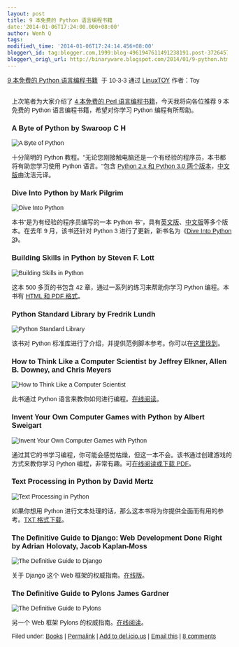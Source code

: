 ```yaml
--- 
layout: post 
title: 9 本免费的 Python 语言编程书籍 
date:'2014-01-06T17:24:00.000+08:00' 
author: Wenh Q
tags:
modified\_time: '2014-01-06T17:24:14.456+08:00' 
blogger\_id: tag:blogger.com,1999:blog-4961947611491238191.post-3726457339183302517
blogger\_orig\_url: http://binaryware.blogspot.com/2014/01/9-python.html
---
```

<div dir="ltr">

[9 本免费的 Python
语言编程书籍](http://linuxtoy.org/archives/9-free-python-books.html)  <span
style="font-family: sans-serif;">于 10-3-3 通过
</span>[LinuxTOY](http://linuxtoy.org/)<span
style="font-family: sans-serif;"> 作者：Toy</span>

<div class="gmail_quote">

<div class="HOEnZb">

<div class="h5">

<div dir="ltr">

<div class="gmail_quote">

<div
style="font-family: sans-serif; margin: 0px 10px; overflow: auto; width: 100%;">



上次笔者为大家介绍了 [4 本免费的 Perl
语言编程书籍](http://linuxtoy.org/archives/4-free-perl-books.html)，今天我将向各位推荐
9 本免费的 Python 语言编程书籍，希望对你学习 Python 编程有所帮助。

### A Byte of Python by Swaroop C H

![A Byte of Python](http://linuxtoy.org/images/2010/02/bop.jpg)

十分简明的 Python
教程。"无论您刚接触电脑还是一个有经验的程序员，本书都将有助您学习使用
Python 语言。"包含 [Python 2.x 和 Python 3.0
两个版本](http://www.swaroopch.com/notes/Python)，[中文版](http://linuxtoy.org/docs/bop/)由沈洁元译。

### Dive Into Python by Mark Pilgrim

![Dive Into Python](http://linuxtoy.org/images/2010/02/dip.jpg)

本书"是为有经验的程序员编写的一本 Python
书"，具有[英文版](http://diveintopython.org/)、[中文版](http://linuxtoy.org/docs/dip/)等多个版本。在去年
9 月，该书还针对 Python 3 进行了更新，新书名为《[Dive Into Python
3](http://diveintopython3.org/)》。

### Building Skills in Python by Steven F. Lott

![Building Skills in
Python](http://linuxtoy.org/images/2010/02/bip.jpg)

这本 500 多页的书包含 42 章，通过一系列的练习来帮助你学习 Python
编程。本书有 [HTML 和 PDF
格式](http://homepage.mac.com/s_lott/books/python.html)。

### Python Standard Library by Fredrik Lundh

![Python Standard Library](http://linuxtoy.org/images/2010/02/psl.gif)

该书对 Python
标准库进行了介绍，并提供范例脚本参考。你可以在[这里找到](http://effbot.org/zone/librarybook-index.htm)。

### How to Think Like a Computer Scientist by Jeffrey Elkner, Allen B. Downey, and Chris Meyers

![How to Think Like a Computer
Scientist](http://linuxtoy.org/images/2010/02/hcp.jpg)

此书通过 Python
语言来教你如何进行编程。[在线阅读](http://openbookproject.net//thinkCSpy/)。

### Invent Your Own Computer Games with Python by Albert Sweigart

![Invent Your Own Computer Games with
Python](http://linuxtoy.org/images/2010/02/iwp.png)

通过其它的书学习编程，你可能会感觉枯燥，但这一本不会。该书通过创建游戏的方式来教你学习
Python 编程，非常有趣。可[在线阅读或下载
PDF](http://inventwithpython.com/)。

### Text Processing in Python by David Mertz

![Text Processing in
Python](http://linuxtoy.org/images/2010/02/tpp.jpg)

如果你想用 Python
进行文本处理的话，那么这本书将为你提供全面而有用的参考。[TXT
格式下载](http://gnosis.cx/TPiP/)。

### The Definitive Guide to Django: Web Development Done Right by Adrian Holovaty, Jacob Kaplan-Moss

![The Definitive Guide to
Django](http://linuxtoy.org/images/2010/02/dgd.gif)

关于 Django 这个 Web
框架的权威指南。[在线版](http://www.djangobook.com/)。

### The Definitive Guide to Pylons James Gardner

![The Definitive Guide to
Pylons](http://linuxtoy.org/images/2010/02/dgp.jpg)

另一个 Web 框架 Pylons 的权威指南。[在线阅读](http://pylonsbook.com/)。

Filed under:
[Books](http://linuxtoy.org/category/books "View all posts in Books") |
[Permalink](http://linuxtoy.org/archives/9-free-python-books.html) |
[Add to
del.icio.us](http://delicious.com/save?url=http://linuxtoy.org/archives/9-free-python-books.html&title=9%20%E6%9C%AC%E5%85%8D%E8%B4%B9%E7%9A%84%20Python%20%E8%AF%AD%E8%A8%80%E7%BC%96%E7%A8%8B%E4%B9%A6%E7%B1%8D)
| [Email
this](mailto:?Subject=Check+This+Out&body=I+think+you%27ll+like+this%3A+http%3A%2F%2Flinuxtoy.org%2Farchives%2F9-free-python-books.html)
| [8
comments](http://linuxtoy.org/archives/9-free-python-books.html#comments)

</div>

</div>

</div>

</div>

</div>

</div>




</div>
